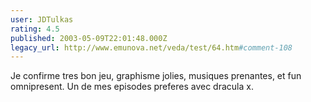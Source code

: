 ```yaml
---
user: JDTulkas
rating: 4.5
published: 2003-05-09T22:01:48.000Z
legacy_url: http://www.emunova.net/veda/test/64.htm#comment-108
---
```

Je confirme tres bon jeu, graphisme jolies, musiques prenantes, et fun omnipresent. Un de mes episodes preferes avec dracula x.